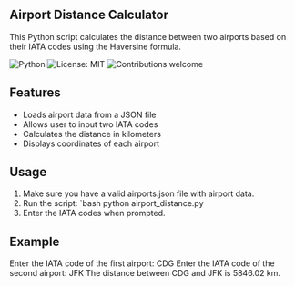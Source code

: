 ## Airport Distance Calculator 

This Python script calculates the distance between two airports based on their IATA codes using the Haversine formula.

![Python](https://img.shields.io/badge/Python-3.8+-blue.svg)
![License: MIT](https://img.shields.io/badge/License-MIT-green.svg)
![Contributions welcome](https://img.shields.io/badge/Contributions-Welcome-brightgreen.svg)

## Features
- Loads airport data from a JSON file
- Allows user to input two IATA codes
- Calculates the distance in kilometers
- Displays coordinates of each airport

## Usage

1. Make sure you have a valid airports.json file with airport data.
2. Run the script:
`bash
python airport_distance.py
3. Enter the IATA codes when prompted.

## Example

Enter the IATA code of the first airport: CDG
Enter the IATA code of the second airport: JFK
The distance between CDG and JFK is 5846.02 km.
